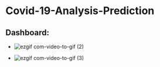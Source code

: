 # Covid-19-Analysis-Prediction

## Dashboard:
* ![ezgif com-video-to-gif (2)](https://user-images.githubusercontent.com/49580063/111057749-d86b8380-84af-11eb-8218-d879f39abcdf.gif)



* ![ezgif com-video-to-gif (3)](https://user-images.githubusercontent.com/49580063/111057828-5465cb80-84b0-11eb-982b-0866f5ded656.gif)
